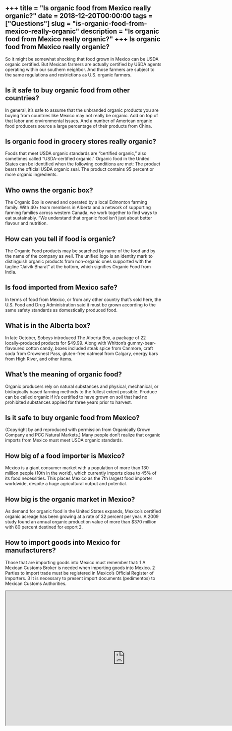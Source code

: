 +++
title = "Is organic food from Mexico really organic?"
date = 2018-12-20T00:00:00
tags = ["Questions"]
slug = "is-organic-food-from-mexico-really-organic"
description = "Is organic food from Mexico really organic?"
+++
Is organic food from Mexico really organic?
-------------------------------------------

So it might be somewhat shocking that food grown in Mexico can be USDA organic certified. But Mexican farmers are actually certified by USDA agents operating within our southern neighbor. And those farmers are subject to the same regulations and restrictions as U.S. organic farmers.

Is it safe to buy organic food from other countries?
----------------------------------------------------

In general, it’s safe to assume that the unbranded organic products you are buying from countries like Mexico may not really be organic. Add on top of that labor and environmental issues. And a number of American organic food producers source a large percentage of their products from China.

Is organic food in grocery stores really organic?
-------------------------------------------------

Foods that meet USDA organic standards are “certified organic,” also sometimes called “USDA-certified organic.” Organic food in the United States can be identified when the following conditions are met: The product bears the official USDA organic seal. The product contains 95 percent or more organic ingredients.

Who owns the organic box?
-------------------------

The Organic Box is owned and operated by a local Edmonton farming family. With 40+ team members in Alberta and a network of supporting farming families across western Canada, we work together to find ways to eat sustainably. “We understand that organic food isn’t just about better flavour and nutrition.

How can you tell if food is organic?
------------------------------------

The Organic Food products may be searched by name of the food and by the name of the company as well. The unified logo is an identity mark to distinguish organic products from non-organic ones supported with the tagline “Jaivik Bharat” at the bottom, which signifies Organic Food from India.

Is food imported from Mexico safe?
----------------------------------

In terms of food from Mexico, or from any other country that’s sold here, the U.S. Food and Drug Administration said it must be grown according to the same safety standards as domestically produced food.

What is in the Alberta box?
---------------------------

In late October, Sobeys introduced The Alberta Box, a package of 22 locally-produced products for $49.99. Along with Whitton’s gummy-bear-flavoured cotton candy, boxes included steak spice from Canmore, craft soda from Crowsnest Pass, gluten-free oatmeal from Calgary, energy bars from High River, and other items.

What’s the meaning of organic food?
-----------------------------------

Organic producers rely on natural substances and physical, mechanical, or biologically based farming methods to the fullest extent possible. Produce can be called organic if it’s certified to have grown on soil that had no prohibited substances applied for three years prior to harvest.

Is it safe to buy organic food from Mexico?
-------------------------------------------

(Copyright by and reproduced with permission from Organically Grown Company and PCC Natural Markets.) Many people don’t realize that organic imports from Mexico must meet USDA organic standards.

How big of a food importer is Mexico?
-------------------------------------

Mexico is a giant consumer market with a population of more than 130 million people (10th in the world), which currently imports close to 45% of its food necessities. This places Mexico as the 7th largest food importer worldwide, despite a huge agricultural output and potential.

How big is the organic market in Mexico?
----------------------------------------

As demand for organic food in the United States expands, Mexico’s certified organic acreage has been growing at a rate of 32 percent per year. A 2009 study found an annual organic production value of more than $370 million with 80 percent destined for export 2.

How to import goods into Mexico for manufacturers?
--------------------------------------------------

Those that are importing goods into Mexico must remember that: 1 A Mexican Customs Broker is needed when importing goods into Mexico. 2 Parties to import trade must be registered in Mexico’s Official Register of Importers. 3 It is necessary to present import documents (pedimentos) to Mexican Customs Authorities.

<iframe allow="accelerometer; autoplay; clipboard-write; encrypted-media; gyroscope; picture-in-picture" allowfullscreen="" class="__youtube_prefs__  epyt-is-override  no-lazyload" data-no-lazy="1" data-origheight="433" data-origwidth="770" data-skipgform_ajax_framebjll="" height="433" id="_ytid_61395" loading="lazy" src="https://www.youtube.com/embed/Oz4l5rZzOKU?enablejsapi=1&autoplay=0&cc_load_policy=0&cc_lang_pref=&iv_load_policy=1&loop=0&modestbranding=0&rel=1&fs=1&playsinline=0&autohide=2&theme=dark&color=red&controls=1&" title="YouTube player" width="770"></iframe>